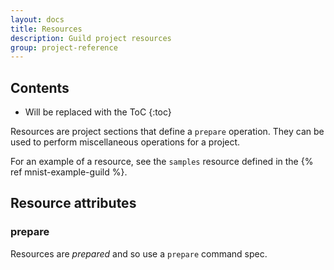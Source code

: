```yaml
---
layout: docs
title: Resources
description: Guild project resources
group: project-reference
---
```


## Contents

* Will be replaced with the ToC
{:toc}

Resources are project sections that define a `prepare` operation. They
can be used to perform miscellaneous operations for a project.

For an example of a resource, see the `samples` resource defined in the
{% ref mnist-example-guild %}.

## Resource attributes

### prepare

Resources are *prepared* and so use a `prepare` command spec.
